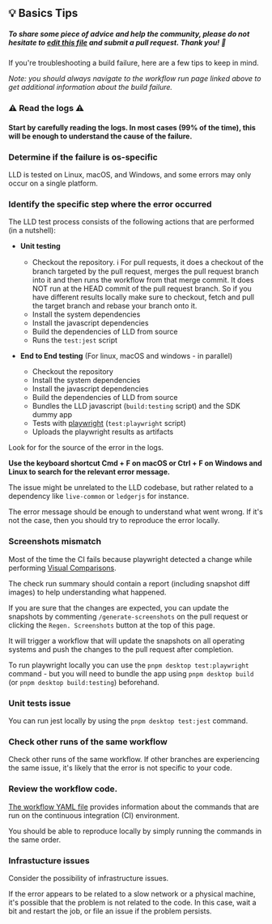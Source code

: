 ## 💡 Basics Tips

##### To share some piece of advice and help the community, please do not hesitate to [edit this file](https://github.com/LedgerHQ/ledger-live/edit/develop/tools/github-bot/tips/test-desktop.md) and submit a pull request. Thank you! 🙏

If you're troubleshooting a build failure, here are a few tips to keep in mind.

_Note: you should always navigate to the workflow run page linked above to get additional information about the build failure._

### ⚠️ Read the logs ⚠️

#### Start by carefully reading the logs. In most cases (99% of the time), this will be enough to understand the cause of the failure.

### Determine if the failure is os-specific

LLD is tested on Linux, macOS, and Windows, and some errors may only occur on a single platform.

### Identify the specific step where the error occurred

The LLD test process consists of the following actions that are performed (in a nutshell):

- **Unit testing**
  - Checkout the repository. ℹ️ For pull requests, it does a checkout of the branch targeted by the pull request, merges the pull request branch into it and then runs the workflow from that merge commit. It does NOT run at the HEAD commit of the pull request branch. So if you have different results locally make sure to checkout, fetch and pull the target branch and rebase your branch onto it.
  - Install the system dependencies
  - Install the javascript dependencies
  - Build the dependencies of LLD from source
  - Runs the `test:jest` script

- **End to End testing** (For linux, macOS and windows - in parallel)
  - Checkout the repository
  - Install the system dependencies
  - Install the javascript dependencies
  - Build the dependencies of LLD from source
  - Bundles the LLD javascript (`build:testing` script) and the SDK dummy app
  - Tests with [playwright](https://playwright.dev/) (`test:playwright` script)
  - Uploads the playwright results as artifacts

Look for for the source of the error in the logs.

**Use the keyboard shortcut Cmd + F on macOS or Ctrl + F on Windows and Linux to search for the relevant error message.**

The issue might be unrelated to the LLD codebase, but rather related to a dependency like `live-common` or `ledgerjs` for instance.

The error message should be enough to understand what went wrong. If it's not the case, then you should try to reproduce the error locally.

### Screenshots mismatch

Most of the time the CI fails because playwright detected a change while performing [Visual Comparisons](https://playwright.dev/docs/test-snapshots).

The check run summary should contain a report (including snapshot diff images) to help understanding what happened.

If you are sure that the changes are expected, you can update the snapshots by commenting `/generate-screenshots` on the pull request or clicking the `Regen. Screenshots` button at the top of this page.

It will trigger a workflow that will update the snapshots on all operating systems and push the changes to the pull request after completion.

To run playwright locally you can use the `pnpm desktop test:playwright` command - but you will need to bundle the app using `pnpm desktop build` (or `pnpm desktop build:testing`) beforehand.

### Unit tests issue

You can run jest locally by using the `pnpm desktop test:jest` command.

### Check other runs of the same workflow

Check other runs of the same workflow. If other branches are experiencing the same issue, it's likely that the error is not specific to your code.

### Review the workflow code.

[The workflow YAML file](https://github.com/LedgerHQ/ledger-live/blob/develop/.github/workflows/test-desktop.yml) provides information about the commands that are run on the continuous integration (CI) environment.

You should be able to reproduce locally by simply running the commands in the same order.

### Infrastucture issues

Consider the possibility of infrastructure issues.

If the error appears to be related to a slow network or a physical machine, it's possible that the problem is not related to the code. In this case, wait a bit and restart the job, or file an issue if the problem persists.
